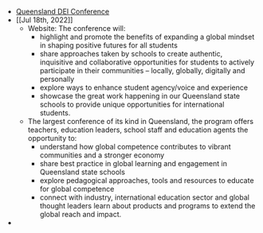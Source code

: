 - [Queensland DEI Conference](https://www.qlddeiconference.com.au/)
- [[Jul 18th, 2022]]
	- Website: The conference will:
		- highlight and promote the benefits of expanding a global mindset in shaping positive futures for all students
		- share approaches taken by schools to create authentic, inquisitive and collaborative opportunities for students to actively participate in their communities – locally, globally, digitally and personally
		- explore ways to enhance student agency/voice and experience
		- showcase the great work happening in our Queensland state schools to provide unique opportunities for international students.
	- The largest conference of its kind in Queensland, the program offers teachers, education leaders, school staff and education agents the opportunity to:
		- understand how global competence contributes to vibrant communities and a stronger economy
		- share best practice in global learning and engagement in Queensland state schools
		- explore pedagogical approaches, tools and resources to educate for global competence
		- connect with industry, international education sector and global thought leaders
		  learn about products and programs to extend the global reach and impact.
-